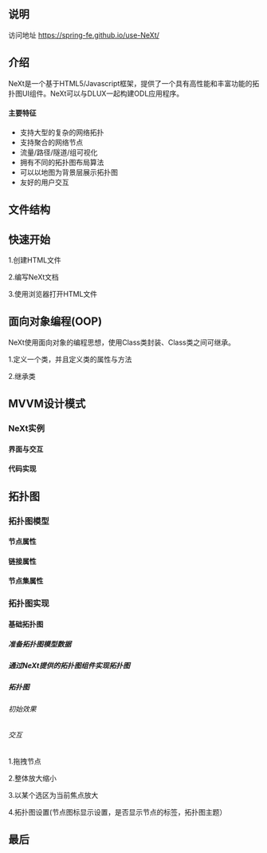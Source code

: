 ## 说明


访问地址 https://spring-fe.github.io/use-NeXt/



## 介绍
NeXt是一个基于HTML5/Javascript框架，提供了一个具有高性能和丰富功能的拓扑图UI组件。NeXt可以与DLUX一起构建ODL应用程序。
#### 主要特征
- 支持大型的复杂的网络拓扑
- 支持聚合的网络节点
- 流量/路径/隧道/组可视化
- 拥有不同的拓扑图布局算法
- 可以以地图为背景层展示拓扑图
- 友好的用户交互

## 文件结构


## 快速开始

1.创建HTML文件

2.编写NeXt文档

3.使用浏览器打开HTML文件

## 面向对象编程(OOP)
NeXt使用面向对象的编程思想，使用Class类封装、Class类之间可继承。

1.定义一个类，并且定义类的属性与方法

2.继承类

## MVVM设计模式
### NeXt实例
#### 界面与交互
#### 代码实现
## 拓扑图
### 拓扑图模型
#### 节点属性
#### 链接属性
#### 节点集属性
### 拓扑图实现
#### 基础拓扑图
##### 准备拓扑图模型数据
##### 通过NeXt提供的拓扑图组件实现拓扑图
##### 拓扑图
###### 初始效果
###### 交互
1.拖拽节点

2.整体放大缩小

3.以某个选区为当前焦点放大

4.拓扑图设置(节点图标显示设置，是否显示节点的标签，拓扑图主题）
## 最后
